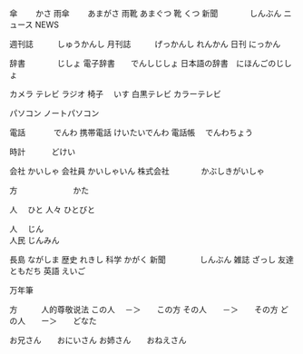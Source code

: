 ﻿傘　　		かさ
雨傘　　	あまがさ
雨靴		あまぐつ
靴			くつ
新聞　　　　しんぶん
ニュース	NEWS


週刊誌　　　しゅうかんし
月刊誌　　　げっかんし
れんかん
日刊		にっかん

辞書　　　　じしょ
電子辞書　　でんしじしょ
日本語の辞書　にほんごのじしょ

カメラ
テレビ
ラジオ
椅子　		いす
白黒テレビ
カラーテレビ

パソコン
ノートパソコン

電話　　	　	でんわ
携帯電話		けいたいでんわ
電話帳　		でんわちょう


時計　　　		どけい

会社			かいしゃ
会社員			かいしゃいん
株式会社　　　　かぶしきがいしゃ

方　　　　　　　かた

人　			ひと
人々			ひとびと

人　			じん			
人民			じんみん

長島			ながしま
歴史			れきし
科学			かがく
新聞　　　　	しんぶん
雑誌			ざっし
友達			ともだち
英語			えいご

万年筆


方　　　人的尊敬说法
この人	　－＞　　この方
その人　　－＞　　その方
どの人　　ー＞　　どなた

お兄さん　　おにいさん
お姉さん　　おねえさん










